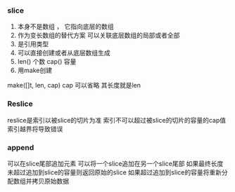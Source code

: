 ### slice
1. 本身不是数组 ， 它指向底层的数组
2. 作为变长数组的替代方案 可以关联底层数组的局部或者全部
3. 是引用类型
4. 可以直接创建或者从底层数组生成
5. len() 个数 cap() 容量
6. 用make创建

make([]t, len, cap) cap 可以省略 其长度就是len

### Reslice 
reslice是索引以被slice的切片为准
索引不可以超过被slice的切片的容量的cap值
索引越界将导致错误

### append
可以在slice尾部追加元素
可以将一个slice追加在另一个slice尾部
如果最终长度未超过追加到slice的容量则返回原始的slice
如果超过追加到slice的容量将重新分配数组并拷贝原始数据
